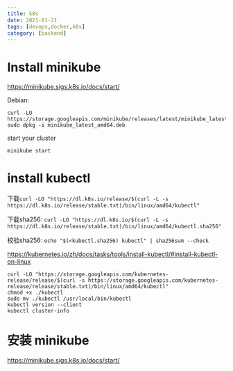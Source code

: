 ```yaml
---
title: k8s
date: 2021-01-21
tags: [devops,docker,k8s]
category: [backend]
---
```


# Install minikube

https://minikube.sigs.k8s.io/docs/start/


Debian:

```
curl -LO https://storage.googleapis.com/minikube/releases/latest/minikube_latest_amd64.deb
sudo dpkg -i minikube_latest_amd64.deb
```

start your cluster

`minikube start`

# install kubectl

下载`curl -LO "https://dl.k8s.io/release/$(curl -L -s https://dl.k8s.io/release/stable.txt)/bin/linux/amd64/kubectl"`

下载sha256: `curl -LO "https://dl.k8s.io/$(curl -L -s https://dl.k8s.io/release/stable.txt)/bin/linux/amd64/kubectl.sha256"`

校验sha256: `echo "$(<kubectl.sha256) kubectl" | sha256sum --check`


https://kubernetes.io/zh/docs/tasks/tools/install-kubectl/#install-kubectl-on-linux

```
curl -LO "https://storage.googleapis.com/kubernetes-release/release/$(curl -s https://storage.googleapis.com/kubernetes-release/release/stable.txt)/bin/linux/amd64/kubectl"
chmod +x ./kubectl
sudo mv ./kubectl /usr/local/bin/kubectl
kubectl version --client
kubectl cluster-info
```

# 安装 minikube

https://minikube.sigs.k8s.io/docs/start/
